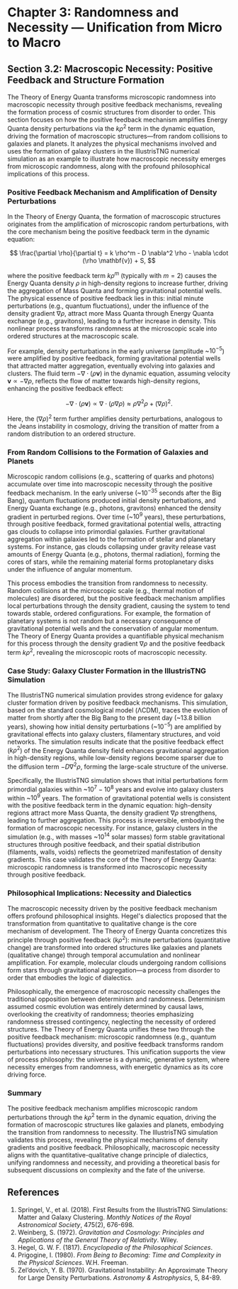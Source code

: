 # Chapter 3: Randomness and Necessity — Unification from Micro to Macro

## Section 3.2: Macroscopic Necessity: Positive Feedback and Structure Formation

The Theory of Energy Quanta transforms microscopic randomness into macroscopic necessity through positive feedback mechanisms, revealing the formation process of cosmic structures from disorder to order. This section focuses on how the positive feedback mechanism amplifies Energy Quanta density perturbations via the $k \rho^2$ term in the dynamic equation, driving the formation of macroscopic structures—from random collisions to galaxies and planets. It analyzes the physical mechanisms involved and uses the formation of galaxy clusters in the IllustrisTNG numerical simulation as an example to illustrate how macroscopic necessity emerges from microscopic randomness, along with the profound philosophical implications of this process.

### Positive Feedback Mechanism and Amplification of Density Perturbations
In the Theory of Energy Quanta, the formation of macroscopic structures originates from the amplification of microscopic random perturbations, with the core mechanism being the positive feedback term in the dynamic equation:

$$
\frac{\partial \rho}{\partial t} = k \rho^m - D \nabla^2 \rho - \nabla \cdot (\rho \mathbf{v}) + S,
$$

where the positive feedback term $k \rho^m$ (typically with $m=2$) causes the Energy Quanta density $\rho$ in high-density regions to increase further, driving the aggregation of Mass Quanta and forming gravitational potential wells. The physical essence of positive feedback lies in this: initial minute perturbations (e.g., quantum fluctuations), under the influence of the density gradient $\nabla \rho$, attract more Mass Quanta through Energy Quanta exchange (e.g., gravitons), leading to a further increase in density. This nonlinear process transforms randomness at the microscopic scale into ordered structures at the macroscopic scale.

For example, density perturbations in the early universe (amplitude ~$10^{-5}$) were amplified by positive feedback, forming gravitational potential wells that attracted matter aggregation, eventually evolving into galaxies and clusters. The fluid term $-\nabla \cdot (\rho \mathbf{v})$ in the dynamic equation, assuming velocity $\mathbf{v} \propto -\nabla \rho$, reflects the flow of matter towards high-density regions, enhancing the positive feedback effect:

$$
-\nabla \cdot (\rho \mathbf{v}) \propto \nabla \cdot (\rho \nabla \rho) \approx \rho \nabla^2 \rho + (\nabla \rho)^2.
$$

Here, the $(\nabla \rho)^2$ term further amplifies density perturbations, analogous to the Jeans instability in cosmology, driving the transition of matter from a random distribution to an ordered structure.

### From Random Collisions to the Formation of Galaxies and Planets
Microscopic random collisions (e.g., scattering of quarks and photons) accumulate over time into macroscopic necessity through the positive feedback mechanism. In the early universe (~$10^{-35}$ seconds after the Big Bang), quantum fluctuations produced initial density perturbations, and Energy Quanta exchange (e.g., photons, gravitons) enhanced the density gradient in perturbed regions. Over time (~$10^9$ years), these perturbations, through positive feedback, formed gravitational potential wells, attracting gas clouds to collapse into primordial galaxies. Further gravitational aggregation within galaxies led to the formation of stellar and planetary systems. For instance, gas clouds collapsing under gravity release vast amounts of Energy Quanta (e.g., photons, thermal radiation), forming the cores of stars, while the remaining material forms protoplanetary disks under the influence of angular momentum.

This process embodies the transition from randomness to necessity. Random collisions at the microscopic scale (e.g., thermal motion of molecules) are disordered, but the positive feedback mechanism amplifies local perturbations through the density gradient, causing the system to tend towards stable, ordered configurations. For example, the formation of planetary systems is not random but a necessary consequence of gravitational potential wells and the conservation of angular momentum. The Theory of Energy Quanta provides a quantifiable physical mechanism for this process through the density gradient $\nabla \rho$ and the positive feedback term $k \rho^2$, revealing the microscopic roots of macroscopic necessity.

### Case Study: Galaxy Cluster Formation in the IllustrisTNG Simulation
The IllustrisTNG numerical simulation provides strong evidence for galaxy cluster formation driven by positive feedback mechanisms. This simulation, based on the standard cosmological model (ΛCDM), traces the evolution of matter from shortly after the Big Bang to the present day (~13.8 billion years), showing how initial density perturbations (~$10^{-5}$) are amplified by gravitational effects into galaxy clusters, filamentary structures, and void networks. The simulation results indicate that the positive feedback effect ($k \rho^2$) of the Energy Quanta density field enhances gravitational aggregation in high-density regions, while low-density regions become sparser due to the diffusion term $-D \nabla^2 \rho$, forming the large-scale structure of the universe.

Specifically, the IllustrisTNG simulation shows that initial perturbations form primordial galaxies within ~$10^7-10^8$ years and evolve into galaxy clusters within ~$10^9$ years. The formation of gravitational potential wells is consistent with the positive feedback term in the dynamic equation: high-density regions attract more Mass Quanta, the density gradient $\nabla \rho$ strengthens, leading to further aggregation. This process is irreversible, embodying the formation of macroscopic necessity. For instance, galaxy clusters in the simulation (e.g., with masses ~$10^{14}$ solar masses) form stable gravitational structures through positive feedback, and their spatial distribution (filaments, walls, voids) reflects the geometrized manifestation of density gradients. This case validates the core of the Theory of Energy Quanta: microscopic randomness is transformed into macroscopic necessity through positive feedback.

### Philosophical Implications: Necessity and Dialectics
The macroscopic necessity driven by the positive feedback mechanism offers profound philosophical insights. Hegel's dialectics proposed that the transformation from quantitative to qualitative change is the core mechanism of development. The Theory of Energy Quanta concretizes this principle through positive feedback ($k \rho^2$): minute perturbations (quantitative change) are transformed into ordered structures like galaxies and planets (qualitative change) through temporal accumulation and nonlinear amplification. For example, molecular clouds undergoing random collisions form stars through gravitational aggregation—a process from disorder to order that embodies the logic of dialectics.

Philosophically, the emergence of macroscopic necessity challenges the traditional opposition between determinism and randomness. Determinism assumed cosmic evolution was entirely determined by causal laws, overlooking the creativity of randomness; theories emphasizing randomness stressed contingency, neglecting the necessity of ordered structures. The Theory of Energy Quanta unifies these two through the positive feedback mechanism: microscopic randomness (e.g., quantum fluctuations) provides diversity, and positive feedback transforms random perturbations into necessary structures. This unification supports the view of process philosophy: the universe is a dynamic, generative system, where necessity emerges from randomness, with energetic dynamics as its core driving force.

### Summary
The positive feedback mechanism amplifies microscopic random perturbations through the $k \rho^2$ term in the dynamic equation, driving the formation of macroscopic structures like galaxies and planets, embodying the transition from randomness to necessity. The IllustrisTNG simulation validates this process, revealing the physical mechanisms of density gradients and positive feedback. Philosophically, macroscopic necessity aligns with the quantitative-qualitative change principle of dialectics, unifying randomness and necessity, and providing a theoretical basis for subsequent discussions on complexity and the fate of the universe.

## References
1. Springel, V., et al. (2018). First Results from the IllustrisTNG Simulations: Matter and Galaxy Clustering. *Monthly Notices of the Royal Astronomical Society*, 475(2), 676-698.
2. Weinberg, S. (1972). *Gravitation and Cosmology: Principles and Applications of the General Theory of Relativity*. Wiley.
3. Hegel, G. W. F. (1817). *Encyclopedia of the Philosophical Sciences*.
4. Prigogine, I. (1980). *From Being to Becoming: Time and Complexity in the Physical Sciences*. W.H. Freeman.
5. Zel’dovich, Y. B. (1970). Gravitational Instability: An Approximate Theory for Large Density Perturbations. *Astronomy & Astrophysics*, 5, 84-89.
